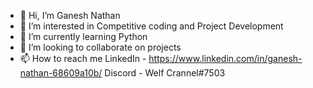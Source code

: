 - 👋 Hi, I’m Ganesh Nathan 
- 👀 I’m interested in Competitive coding and Project Development
- 🌱 I’m currently learning Python
- 💞️ I’m looking to collaborate on projects
- 📫 How to reach me LinkedIn - https://www.linkedin.com/in/ganesh-nathan-68609a10b/
                      Discord - Welf Crannel#7503

<!---
Welf06/Welf06 is a ✨ special ✨ repository because its `README.md` (this file) appears on your GitHub profile.
You can click the Preview link to take a look at your changes.
--->
